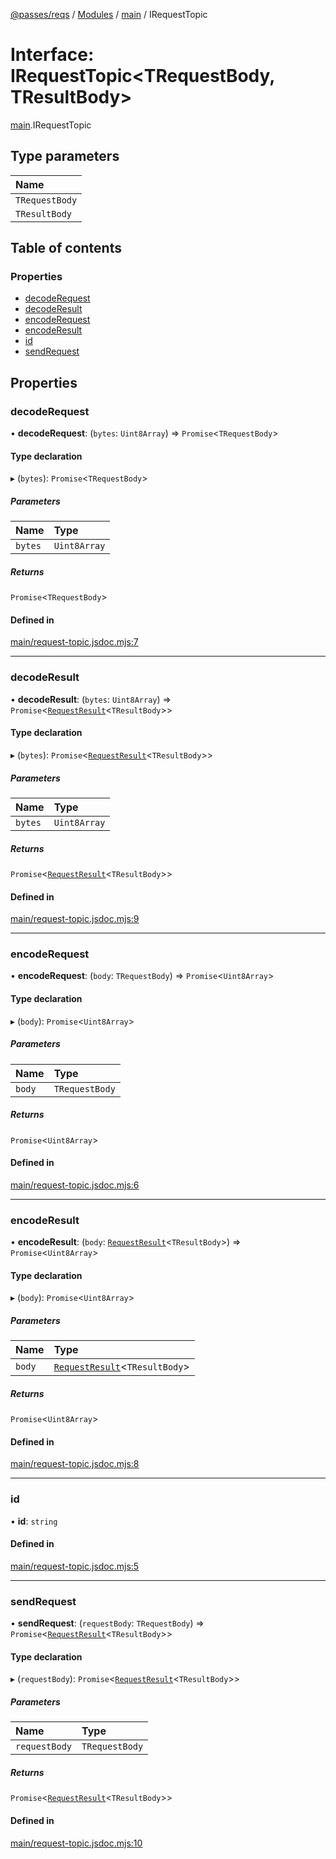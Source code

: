 [@passes/reqs](../README.md) / [Modules](../modules.md) / [main](../modules/main.md) / IRequestTopic

# Interface: IRequestTopic\<TRequestBody, TResultBody\>

[main](../modules/main.md).IRequestTopic

## Type parameters

| Name |
| :------ |
| `TRequestBody` |
| `TResultBody` |

## Table of contents

### Properties

- [decodeRequest](main.IRequestTopic.md#decoderequest)
- [decodeResult](main.IRequestTopic.md#decoderesult)
- [encodeRequest](main.IRequestTopic.md#encoderequest)
- [encodeResult](main.IRequestTopic.md#encoderesult)
- [id](main.IRequestTopic.md#id)
- [sendRequest](main.IRequestTopic.md#sendrequest)

## Properties

### decodeRequest

• **decodeRequest**: (`bytes`: `Uint8Array`) => `Promise`\<`TRequestBody`\>

#### Type declaration

▸ (`bytes`): `Promise`\<`TRequestBody`\>

##### Parameters

| Name | Type |
| :------ | :------ |
| `bytes` | `Uint8Array` |

##### Returns

`Promise`\<`TRequestBody`\>

#### Defined in

[main/request-topic.jsdoc.mjs:7](https://github.com/passes-org/passes/blob/4a9c88f/packages/reqs/main/request-topic.jsdoc.mjs#L7)

___

### decodeResult

• **decodeResult**: (`bytes`: `Uint8Array`) => `Promise`\<[`RequestResult`](../modules/main.md#requestresult)\<`TResultBody`\>\>

#### Type declaration

▸ (`bytes`): `Promise`\<[`RequestResult`](../modules/main.md#requestresult)\<`TResultBody`\>\>

##### Parameters

| Name | Type |
| :------ | :------ |
| `bytes` | `Uint8Array` |

##### Returns

`Promise`\<[`RequestResult`](../modules/main.md#requestresult)\<`TResultBody`\>\>

#### Defined in

[main/request-topic.jsdoc.mjs:9](https://github.com/passes-org/passes/blob/4a9c88f/packages/reqs/main/request-topic.jsdoc.mjs#L9)

___

### encodeRequest

• **encodeRequest**: (`body`: `TRequestBody`) => `Promise`\<`Uint8Array`\>

#### Type declaration

▸ (`body`): `Promise`\<`Uint8Array`\>

##### Parameters

| Name | Type |
| :------ | :------ |
| `body` | `TRequestBody` |

##### Returns

`Promise`\<`Uint8Array`\>

#### Defined in

[main/request-topic.jsdoc.mjs:6](https://github.com/passes-org/passes/blob/4a9c88f/packages/reqs/main/request-topic.jsdoc.mjs#L6)

___

### encodeResult

• **encodeResult**: (`body`: [`RequestResult`](../modules/main.md#requestresult)\<`TResultBody`\>) => `Promise`\<`Uint8Array`\>

#### Type declaration

▸ (`body`): `Promise`\<`Uint8Array`\>

##### Parameters

| Name | Type |
| :------ | :------ |
| `body` | [`RequestResult`](../modules/main.md#requestresult)\<`TResultBody`\> |

##### Returns

`Promise`\<`Uint8Array`\>

#### Defined in

[main/request-topic.jsdoc.mjs:8](https://github.com/passes-org/passes/blob/4a9c88f/packages/reqs/main/request-topic.jsdoc.mjs#L8)

___

### id

• **id**: `string`

#### Defined in

[main/request-topic.jsdoc.mjs:5](https://github.com/passes-org/passes/blob/4a9c88f/packages/reqs/main/request-topic.jsdoc.mjs#L5)

___

### sendRequest

• **sendRequest**: (`requestBody`: `TRequestBody`) => `Promise`\<[`RequestResult`](../modules/main.md#requestresult)\<`TResultBody`\>\>

#### Type declaration

▸ (`requestBody`): `Promise`\<[`RequestResult`](../modules/main.md#requestresult)\<`TResultBody`\>\>

##### Parameters

| Name | Type |
| :------ | :------ |
| `requestBody` | `TRequestBody` |

##### Returns

`Promise`\<[`RequestResult`](../modules/main.md#requestresult)\<`TResultBody`\>\>

#### Defined in

[main/request-topic.jsdoc.mjs:10](https://github.com/passes-org/passes/blob/4a9c88f/packages/reqs/main/request-topic.jsdoc.mjs#L10)

